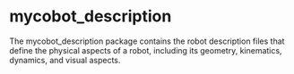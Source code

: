 # mycobot_description #
The mycobot_description package contains the robot description files that define the physical aspects of a robot, including its geometry, kinematics, dynamics, and visual aspects.
